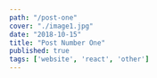 ```yaml
---
path: "/post-one"
cover: "./image1.jpg"
date: "2018-10-15"
title: "Post Number One"
published: true
tags: ['website', 'react', 'other']
---
```

